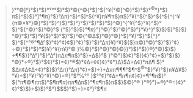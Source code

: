 >}°$°©]°$}°$}°$}°°°°$}°$}°©{^©{°$]^${^¥{°©]^©}°$}°$}°${^©}°$}°$}π$}^$}$}°$]°$¶π}°$}°$∆π$}^$}^$]^${^¥}π¥¶π$}π$}°¥{^${^$}^${^${^{^¥{π©×¥°}©}°$}^$}^}$}°$}°}°$}°$}°$}°$}^©}^\{^¥{^$}°¥}^$}°$}^${^©}^$}°©}°$
>{°$}°$}$}°$¶π$}°}°©}°$}°©}°$}°}°¥}^}°$}$}$}°$}$}°©}°$}°$}°¥{$}°$}°$}°$}°©{^©∆$}°©}°©}^$}°¥}°$}^${^}°$}^${^${
>}°®°¶$∆°$}°¢}°¢}¢$}°¢}°$}°$}°$∆π$}¥}^¥}${$}π©}°©}°$}°$}°¢}÷©}°$}°$}°$}¥}^¥{π¥}°©
>}℅©}°$}°©}°©}©}}°}$}°$}}®}°©}$}$}$÷¶$¶$}}°$∆°$}°$}°$∆°$}π$∆π$¶π$}°$}÷∆$}°$
>}°©°}$}¢}°$}}¢}°¢}÷$}°$}$}°©}°÷®}°$}°$¢}°$}=¢}°®$}°¢∆÷¢¢}¢}°¢°}$∆$}$∆÷∆¢}°$π∆$¶
>$}°$∆π¢∆¢∆÷¢}°$}$}°$∆π$}°$∆π$}°¢}÷$}÷}÷$∆π$π¶$¶$¶°$¶^$${^©}°$$}°¥}°$}π¥∆¥$}°¥}÷$}°¥}°¥}^¥{^©}=®}°$°℅°°
>}$°°¢}°¢∆÷$¶π$¶π¢}¢}÷$¶°$¶π$}°${°π¶©¶ππ$}°$¶π$¶π$}π$π¶$∆π$}°$¶π$¶π$}π$$}$©}°®
>}°®}°}=®}°®=}¢}°¢}°$}$}÷$}$}°$°}$$$}°$}÷}÷¢°}°$$¶π$
>
